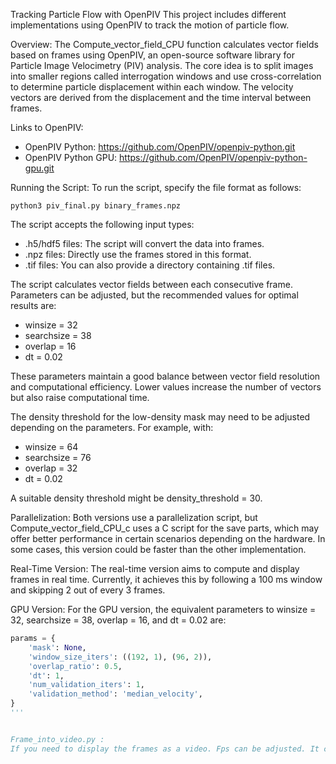 Tracking Particle Flow with OpenPIV
This project includes different implementations using OpenPIV to track the motion of particle flow.

Overview:
The Compute_vector_field_CPU function calculates vector fields based on frames using OpenPIV, an open-source software library for Particle Image Velocimetry (PIV) analysis. The core idea is to split images into smaller regions called interrogation windows and use cross-correlation to determine particle displacement within each window. The velocity vectors are derived from the displacement and the time interval between frames.

Links to OpenPIV:
- OpenPIV Python: https://github.com/OpenPIV/openpiv-python.git
- OpenPIV Python GPU: https://github.com/OpenPIV/openpiv-python-gpu.git

  
Running the Script:
To run the script, specify the file format as follows:

    python3 piv_final.py binary_frames.npz

The script accepts the following input types:

- .h5/hdf5 files: The script will convert the data into frames.
- .npz files: Directly use the frames stored in this format.
- .tif files: You can also provide a directory containing .tif files.

The script calculates vector fields between each consecutive frame. Parameters can be adjusted, but the recommended values for optimal results are:

- winsize = 32
- searchsize = 38
- overlap = 16
- dt = 0.02

These parameters maintain a good balance between vector field resolution and computational efficiency. Lower values increase the number of vectors but also raise computational time.

The density threshold for the low-density mask may need to be adjusted depending on the parameters. For example, with:

- winsize = 64
- searchsize = 76
- overlap = 32
- dt = 0.02

A suitable density threshold might be density_threshold = 30.

Parallelization:
Both versions use a parallelization script, but Compute_vector_field_CPU_c uses a C script for the save parts, which may offer better performance in certain scenarios depending on the hardware. In some cases, this version could be faster than the other implementation.

Real-Time Version:
The real-time version aims to compute and display frames in real time. Currently, it achieves this by following a 100 ms window and skipping 2 out of every 3 frames.

GPU Version:
For the GPU version, the equivalent parameters to winsize = 32, searchsize = 38, overlap = 16, and dt = 0.02 are:

```python
params = {
    'mask': None,
    'window_size_iters': ((192, 1), (96, 2)),
    'overlap_ratio': 0.5,
    'dt': 1,
    'num_validation_iters': 1,
    'validation_method': 'median_velocity',
}
'''


Frame_into_video.py : 
If you need to display the frames as a video. Fps can be adjusted. It convert frame in opencv format because it is easely to handle it whith opencv.




